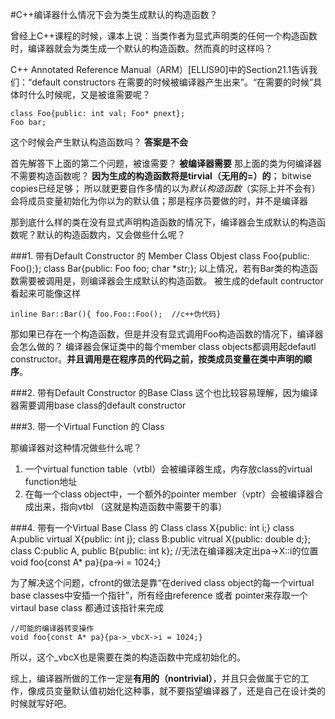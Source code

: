 #C++编译器什么情况下会为类生成默认的构造函数？

曾经上C++课程的时候，课本上说：当类作者为显式声明类的任何一个构造函数时，编译器就会为类生成一个默认的构造函数。然而真的时这样吗？

C++ Annotated Reference Manual（ARM）[ELLIS90]中的Section21.1告诉我们：“default constructors 在需要的时候被编译器产生出来”。“在需要的时候”具体时什么时候呢，又是被谁需要呢？

    class Foo{public: int val; Foo* pnext};
    Foo bar;
这个时候会产生默认构造函数吗？ **答案是不会**

首先解答下上面的第二个问题，被谁需要？ **被编译器需要**
那上面的类为何编译器不需要构造函数呢？ **因为生成的构造函数将是tirvial（无用的=）的**；  bitwise copies已经足够； 所以就更要自作多情的以为*默认构造函数*（实际上并不会有）会将成员变量初始化为你以为的默认值；那是程序员要做的时，并不是编译器

那到底什么样的类在没有显式声明构造函数的情况下，编译器会生成默认的构造函数呢？默认的构造函数内，又会做些什么呢？

###1. 带有Default Constructor 的 Member Class Objest
    class Foo{public: Foo();};
    class Bar{public: Foo foo; char *str;};
以上情况，若有Bar类的构造函数需要被调用是，则编译器会生成默认的构造函数。
被生成的default contructor 看起来可能像这样

    inline Bar::Bar(){ foo.Foo::Foo();  //c++伪代码}
那如果已存在一个构造函数，但是并没有显式调用Foo构造函数的情况下，编译器会怎么做的？
编译器会保证类中的每个member class objects都调用起defautl constructor。**并且调用是在程序员的代码之前，按类成员变量在类中声明的顺序**。

###2. 带有Default Constructor 的Base Class
这个也比较容易理解，因为编译器需要调用base class的default constructor

###3. 带一个Virtual Function 的 Class
   
那编译器对这种情况做些什么呢？
1. 一个virtual function table（vtbl）会被编译器生成，内存放class的virtual function地址
2. 在每一个class object中，一个额外的pointer member（vptr）会被编译器合成出来，指向vtbl （这就是构造函数中需要干的事）

###4. 带有一个Virtual Base Class 的 Class
    class X{public: int i;}
    class A:public virtual X{public: int j};
    class B:public vitrual X{public: double d;};
    class C:public A, public B{public: int k};
    //无法在编译器决定出pa->X::i的位置
    void foo{const A* pa}{pa->i = 1024;}

为了解决这个问题，cfront的做法是靠“在derived class object的每一个virtual base classes中安插一个指针”，所有经由reference 或者 pointer来存取一个virtaul base class 都通过该指针来完成

    //可能的编译器转变操作
    void foo{const A* pa}{pa->_vbcX->i = 1024;}
所以，这个_vbcX也是需要在类的构造函数中完成初始化的。

综上，编译器所做的工作一定是**有用的（nontrivial）**，并且只会做属于它的工作，像成员变量默认值初始化这种事，就不要指望编译器了，还是自己在设计类的时候就写好吧。
    